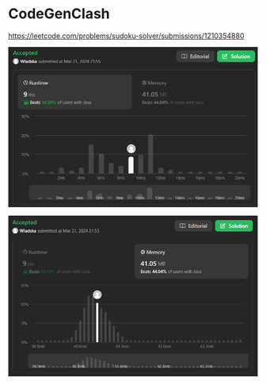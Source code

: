 # CodeGenClash

https://leetcode.com/problems/sudoku-solver/submissions/1210354880

![runtime](./images/leetcodesummary/runtime.png)

![memory](./images/leetcodesummary/memory.png)
